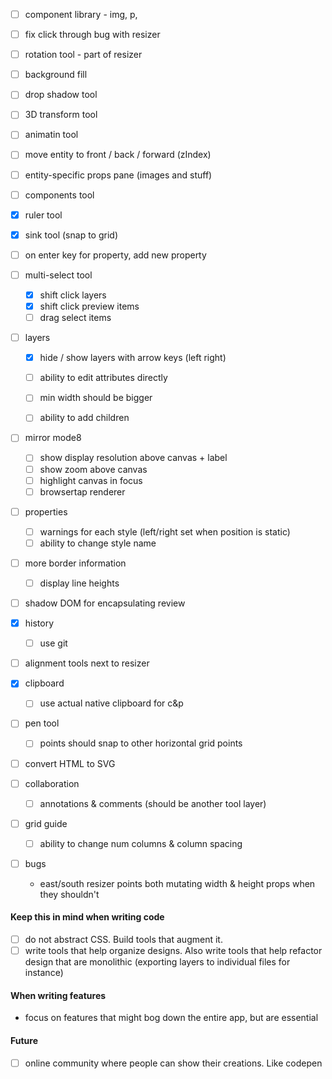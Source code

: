 - [ ] component library - img, p, 
- [ ] fix click through bug with resizer

- [ ] rotation tool - part of resizer
- [ ] background fill
- [ ] drop shadow tool
- [ ] 3D transform tool
- [ ] animatin tool
- [ ] move entity to front / back / forward (zIndex)
- [ ] entity-specific props pane (images and stuff)
- [ ] components tool
- [x] ruler tool
- [x] sink tool (snap to grid)
- [ ] on enter key for property, add new property 

- [ ] multi-select tool
  - [x] shift click layers
  - [x] shift click preview items
  - [ ] drag select items

- [ ] layers
  - [x] hide / show layers with arrow keys (left right)
  - [ ] ability to edit attributes directly
  - [ ] min width should be bigger
  - [ ] ability to add children
  

- [ ] mirror mode8
  - [ ] show display resolution above canvas + label
  - [ ] show zoom above canvas
  - [ ] highlight canvas in focus
  - [ ] browsertap renderer
  
- [ ] properties
  - [ ] warnings for each style (left/right set when position is static)
  - [ ] ability to change style name 
  
- [ ] more border information
  - [ ] display line heights

- [ ] shadow DOM for encapsulating review

- [x] history
  - [ ] use git

- [ ] alignment tools next to resizer

- [x] clipboard
  - [ ] use actual native clipboard for c&p

- [ ] pen tool
  - [ ] points should snap to other horizontal grid points

- [ ] convert HTML to SVG

- [ ] collaboration
  - [ ] annotations & comments (should be another tool layer)

- [ ] grid guide
  - [ ] ability to change num columns & column spacing
  
- [ ] bugs
  - east/south resizer points both mutating width & height props when they shouldn't
  
  

#### Keep this in mind when writing code

- [ ] do not abstract CSS. Build tools that augment it.
- [ ] write tools that help organize designs. Also write tools that help refactor design that are monolithic (exporting layers to individual files for instance)

#### When writing features

- focus on features that might bog down the entire app, but are essential

#### Future

- [ ] online community where people can show their creations. Like codepen
